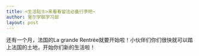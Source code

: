 ```yaml
---
title: <生活贴士>来看看留法必备行李吧~
author: 里尔学联学习部
layout: post
---
```


还有一个月，法国的La grande Rentrée就要开始啦！小伙伴们你们很快就可以踏上法国的土地，开始你们新的生活啦！
